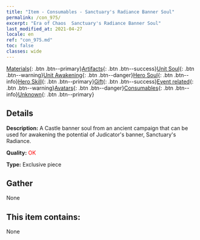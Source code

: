 ```yaml
---
title: "Item - Consumables - Sanctuary's Radiance Banner Soul"
permalink: /con_975/
excerpt: "Era of Chaos  Sanctuary's Radiance Banner Soul"
last_modified_at: 2021-04-27
locale: en
ref: "con_975.md"
toc: false
classes: wide
---
```

 [Materials](/Items/){: .btn .btn--primary}[Artifacts](/Items/Artifacts/){: .btn .btn--success}[Unit Soul](/Items/UnitSoul/){: .btn .btn--warning}[Unit Awakening](/Items/UnitAwakening/){: .btn .btn--danger}[Hero Soul](/Items/HeroSoul/){: .btn .btn--info}[Hero Skill](/Items/HeroSkill/){: .btn .btn--primary}[Gift](/Items/Gift/){: .btn .btn--success}[Event related](/Items/Events/){: .btn .btn--warning}[Avatars](/Items/Avatars/){: .btn .btn--danger}[Consumables](/Items/Consumables/){: .btn .btn--info}[Unknown](/Items/Unknown/){: .btn .btn--primary}

## Details
 **Description:** A Castle banner soul from an ancient campaign that can be used for awakening the potential of Judicator's banner, Sanctuary's Radiance.

 **Quality:** <span style="color: #FF0000">OK</span>

 **Type:** Exclusive piece

## Gather

  None

## This item contains:

  None

